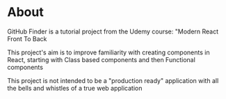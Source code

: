 # About

GitHub Finder is a tutorial project from the Udemy course: "Modern React Front To Back

This project's aim is to improve familiarity with creating components in React, starting with Class based components and then Functional components

This project is not intended to be a "production ready" application with all the bells and whistles of a true web application
